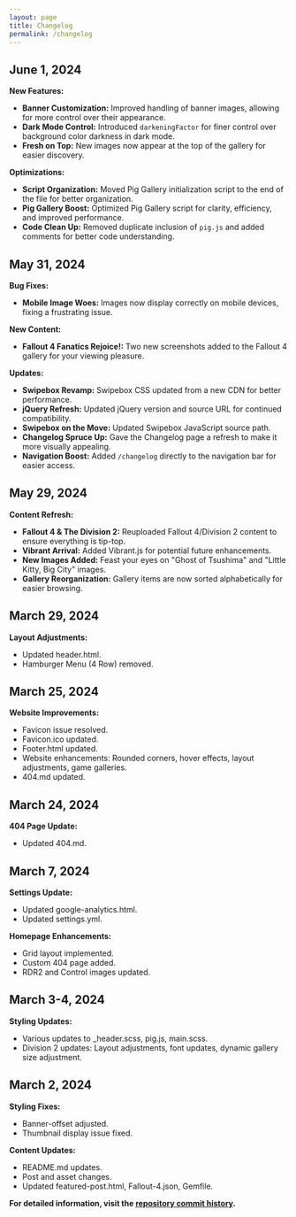 ```yaml
---
layout: page
title: Changelog
permalink: /changelog
---
```


## June 1, 2024

**New Features:**

* **Banner Customization:** Improved handling of banner images, allowing for more control over their appearance.
* **Dark Mode Control:** Introduced `darkeningFactor` for finer control over background color darkness in dark mode.
* **Fresh on Top:** New images now appear at the top of the gallery for easier discovery.

**Optimizations:**

* **Script Organization:** Moved Pig Gallery initialization script to the end of the file for better organization.
* **Pig Gallery Boost:** Optimized Pig Gallery script for clarity, efficiency, and improved performance.
* **Code Clean Up:** Removed duplicate inclusion of `pig.js` and added comments for better code understanding.

## May 31, 2024

**Bug Fixes:**

* **Mobile Image Woes:** Images now display correctly on mobile devices, fixing a frustrating issue.

**New Content:**

* **Fallout 4 Fanatics Rejoice!:** Two new screenshots added to the Fallout 4 gallery for your viewing pleasure.

**Updates:**

* **Swipebox Revamp:** Swipebox CSS updated from a new CDN for better performance.
* **jQuery Refresh:** Updated jQuery version and source URL for continued compatibility.
* **Swipebox on the Move:** Updated Swipebox JavaScript source path.
* **Changelog Spruce Up:**  Gave the Changelog page a refresh to make it more visually appealing.
* **Navigation Boost:** Added `/changelog` directly to the navigation bar for easier access.

## May 29, 2024

**Content Refresh:**

* **Fallout 4 & The Division 2:** Reuploaded Fallout 4/Division 2 content to ensure everything is tip-top.
* **Vibrant Arrival:** Added Vibrant.js for potential future enhancements.
* **New Images Added:** Feast your eyes on "Ghost of Tsushima" and "Little Kitty, Big City" images.
* **Gallery Reorganization:** Gallery items are now sorted alphabetically for easier browsing.

## March 29, 2024

**Layout Adjustments:**

* Updated header.html.
* Hamburger Menu (4 Row) removed.
## March 25, 2024

**Website Improvements:**

* Favicon issue resolved.
* Favicon.ico updated.
* Footer.html updated.
* Website enhancements: Rounded corners, hover effects, layout adjustments, game galleries.
* 404.md updated.

## March 24, 2024

**404 Page Update:**

* Updated 404.md.

## March 7, 2024

**Settings Update:**

* Updated google-analytics.html.
* Updated settings.yml.

**Homepage Enhancements:**

* Grid layout implemented.
* Custom 404 page added.
* RDR2 and Control images updated.

## March 3-4, 2024

**Styling Updates:**

* Various updates to _header.scss, pig.js, main.scss.
* Division 2 updates: Layout adjustments, font updates, dynamic gallery size adjustment.

## March 2, 2024

**Styling Fixes:**

* Banner-offset adjusted.
* Thumbnail display issue fixed.

**Content Updates:**

* README.md updates.
* Post and asset changes.
* Updated featured-post.html, Fallout-4.json, Gemfile.

**For detailed information, visit the [repository commit history](https://github.com/PatrickJnr/vp/commits/main/).**